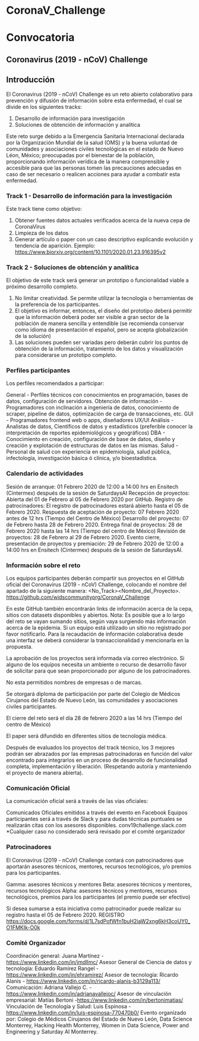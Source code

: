 # CoronaV_Challenge

# Convocatoria 
## Coronavirus (2019 - nCoV) Challenge
## Introducción

El Coronavirus (2019 - nCoV) Challenge es un reto abierto colaborativo para prevención y difusión de información sobre esta enfermedad, el cual se divide en los siguientes tracks:

1) Desarrollo de información para investigación
2) Soluciones de obtención de información y analítica

Este reto surge debido a la Emergencia Sanitaria Internacional declarada por la Organización Mundial de la salud (OMS) y la buena voluntad de comunidades y asociaciones civiles tecnológicas en el estado de Nuevo Léon, México; preocupadas por el bienestar de la población, proporcionando información verídica de la manera comprensible y accesible para que las personas tomen las precauciones adecuadas en caso de ser necesario o realicen acciones para ayudar a combatir esta enfermedad.

### Track 1 - Desarrollo de información para la investigación

Este track tiene como objetivo:
1. 	Obtener fuentes datos actuales verificados acerca de la nueva cepa de CoronaVirus
2.	Limpieza de los datos
3. 	Generar artículo o paper con un caso descriptivo explicando evolución y tendencia de aparición. Ejemplo: https://www.biorxiv.org/content/10.1101/2020.01.23.916395v2

### Track 2 - Soluciones de obtención y analítica

El objetivo de este track será generar un prototipo o funcionalidad viable a próximo desarrollo completo.

1. 	No limitar creatividad. Se permite utilizar la tecnología o herramientas de la preferencia de los participantes.
2. 	El objetivo es informar, entonces, el diseño del prototipo deberá permitir que la información deberá poder ser visible a gran sector de la población de manera sencilla y entendible (se recomienda conservar como idioma de presentación el español, pero se acepta globalización de la solución)
3. 	Las soluciones pueden ser variadas pero deberán cubrir los puntos de obtención de la información, tratamiento de los datos y visualización para considerarse un prototipo completo.

### Perfiles participantes
Los perfiles recomendados a participar: 

General - Perfiles técnicos con conocimientos en programación, bases de datos, configuración de servidores.
Obtención de información - Programadores con inclinación a ingeniería de datos, conocimiento de scraper, pipeline de datos, optimización de carga de transacciones, etc.
GUI - Programadores frontend web o apps, diseñadores UX/UI
Análisis - Analistas de datos, Científicos de datos y estadísticos (preferible conocer la interpretación de reportes epidemiológicos y geográficos)
DBA - Conocimiento en creación, configuración de base de datos, diseño y creación y explotación de estructuras de datos en las mismas.
Salud - Personal de salud con experiencia en epidemiología, salud pública, infectología, investigación básica ó clínica, y/o bioestadística.

### Calendario de actividades

Sesión de arranque: 01 Febrero 2020 de 12:00 a 14:00 hrs en Ensitech (Cintermex) después de la sesión de SaturdaysAI
Recepción de proyectos: Abierta del 01 de Febrero al 05 de Febrero 2020 por GitHub. 
Registro de patrocinadores: El registro de patrocinadores estará abierto hasta el 05 de Febrero 2020. 
Respuesta de aceptación de proyecto: 07 Febrero 2020 antes de 12 hrs (Tiempo del Centro de México)
Desarrollo del proyecto: 07 de Febrero hasta 28 de Febrero 2020.
Entrega final de proyectos: 28 de Febrero 2020 hasta las 14 hrs (Tiempo del centro de México)
Revisión de proyectos: 28 de Febrero al 29 de Febrero 2020.
Evento cierre, presentación de proyectos y premiación: 29 de Febrero 2020 de 12:00 a 14:00 hrs en Ensitech (Cintermex) después de la sesión de SaturdaysAI.

### Información sobre el reto

Los equipos participantes deberán compartir sus proyectos en el GitHub oficial del Coronavirus (2019 - nCoV) Challenge, colocando el nombre del apartado de la siguiente manera: <No_Track><Nombre_del_Proyecto>.
https://github.com/widscommunityorg/CoronaV_Challenge

En este GitHub también encontrarán links de informaciòn acerca de la cepa, sitios con datasets disponibles y abiertos.
Nota: Es posible que a lo largo del reto se vayan sumando sitios, según vaya surgiendo más información acerca de la epidemia. Si un equipo está utilizado un sitio no registrado por favor notificarlo.
Para la recaudación de información colaborativa desde una interfaz se deberá considerar la transaccionalidad y mencionarla en la propuesta.

La aprobación de los proyectos será informada vía correo electrónico.
Si alguno de los equipos necesita un ambiente o recurso de desarrollo favor de solicitar para que sean proporcionado por alguno de los patrocinadores.

No esta permitidos nombres de empresas o de marcas.

Se otorgará diploma de participación por parte del Colegio de Médicos Cirujanos del Estado de Nuevo León, las comunidades y asociaciones civiles participantes.

El cierre del reto será el día 28 de febrero 2020 a las 14 hrs (Tiempo del centro de México)

El paper será difundido en diferentes sitios de tecnología médica.

Después de evaluados los proyectos del track técnico, los 3 mejores podrán ser abrazados por las empresas patrocinadoras en función del valor encontrado para integrarlos en un proceso de desarrollo de funcionalidad completa, implementación y liberación. (Respetando autoría y manteniendo el proyecto de manera abierta).


### Comunicación Oficial
La comunicación oficial será a través de las vías oficiales:

Comunicados Oficiales emitidos a través del evento en Facebook
Equipos participantes será a través de Slack y para dudas técnicas puntuales se realizarán citas con los asesores disponibles. conv19challenge.slack.com
*Cualquier caso no considerado será revisado por el comité organizador

### Patrocinadores
El Coronavirus (2019 - nCoV) Challenge contará con patrocinadores que aportarán asesores técnicos, mentores, recursos tecnológicos, y/o premios para los participantes.

Gamma: asesores técnicos y mentores
Beta: asesores técnicos y mentores, recursos tecnológicos
Alpha: asesores técnicos y mentores, recursos tecnológicos, premios para los participantes (el premio puede ser efectivo)

Si desea sumarse a esta iniciativa como patrocinador puede realizar su registro hasta el 05 de Febrero 2020. 
REGISTRO https://docs.google.com/forms/d/1L7sdPofWfn1buH2iaW2xng6kH3coUY0_O1FMKIk-O0k

### Comité Organizador 

Coordinación general: Juana Martínez - https://www.linkedin.com/in/jmdllmc/ 
Asesor General de Ciencia de datos y tecnologìa: Eduardo Ramírez Rangel - https://www.linkedin.com/in/ehramirez/
Asesor de tecnología: Ricardo Alanis - https://www.linkedin.com/in/ricardo-alanis-b3129a113/
Comunicación: Adriana Vallejo C. - https://www.linkedin.com/in/adrianavallejoc/ 
Asesor de vinculación empresarial: Matías Bertoni -https://www.linkedin.com/in/bertonimatias/ 
Vinculación de Tecnología y Salud: Luis Espinosa - https://www.linkedin.com/in/luis-espinosa-770470b0/ 
Evento organizado por: Colegio de Médicos Cirujanos del Estado de Nuevo León, Data Science Monterrey, Hacking Health Monterrey, Women in Data Science, Power and Engineering y Saturday AI Monterrey.


